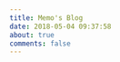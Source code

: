 ```yaml
---
title: Memo's Blog
date: 2018-05-04 09:37:58
about: true
comments: false
---
```


<script>
location.href = 'https://epoch.tw';
</script>
